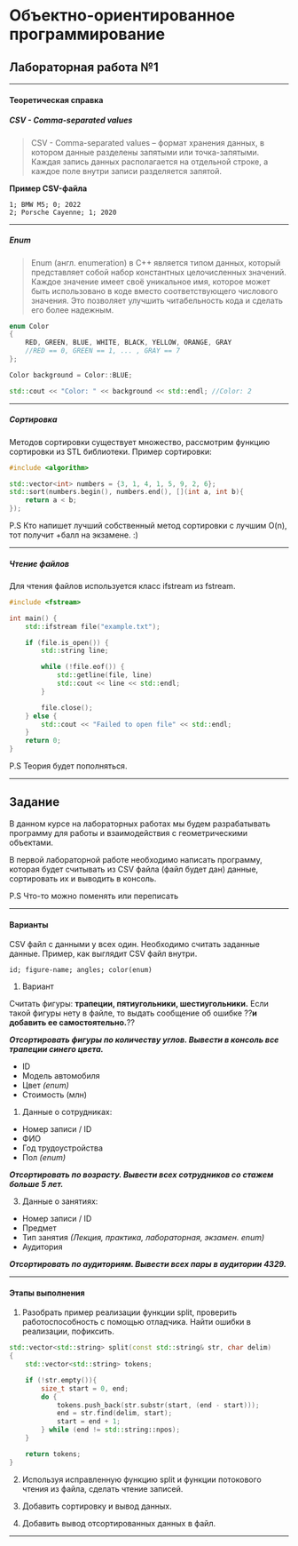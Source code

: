 # Объектно-ориентированное программирование  

## Лабораторная работа №1  
---  
#### Теоретическая справка   

##### CSV - Comma-separated values  
> CSV - Comma-separated values – формат хранения данных, в котором данные разделены запятыми или точка-запятыми. Каждая запись данных располагается на отдельной строке, а каждое поле внутри записи разделяется запятой.  

**Пример СSV-файла**  
```csv
1; BMW M5; 0; 2022
2; Porsche Cayenne; 1; 2020  
```
---

##### Enum   
> Enum (англ. enumeration) в C++ является типом данных, который представляет собой набор константных целочисленных значений. Каждое значение имеет своё уникальное имя, которое может быть использовано в коде вместо соответствующего числового значения. Это позволяет улучшить читабельность кода и сделать его более надежным.

  
```cpp
enum Color
{
    RED, GREEN, BLUE, WHITE, BLACK, YELLOW, ORANGE, GRAY
    //RED == 0, GREEN == 1, ... , GRAY == 7
};

Color background = Color::BLUE;

std::cout << "Color: " << background << std::endl; //Color: 2
```  
---

##### Сортировка  
Методов сортировки существует множество, рассмотрим функцию сортировки из STL библиотеки. 
Пример сортировки:  
```cpp
#include <algorithm>

std::vector<int> numbers = {3, 1, 4, 1, 5, 9, 2, 6};
std::sort(numbers.begin(), numbers.end(), [](int a, int b){ 
    return a < b; 
});
```

P.S Кто напишет лучший собственный метод сортировки с лучшим O(n), тот получит +балл на экзамене. :)  

---

##### Чтение файлов  
Для чтения файлов используется класс ifstream из fstream. 
```cpp
#include <fstream>

int main() {
    std::ifstream file("example.txt");

    if (file.is_open()) {
        std::string line;

        while (!file.eof()) {
            std::getline(file, line)
            std::cout << line << std::endl;
        }

        file.close();   
    } else {
        std::cout << "Failed to open file" << std::endl;
    }
    return 0;
}

```

P.S Теория будет пополняться.

---
## **Задание**  
В данном курсе на лабораторных работах мы будем разрабатывать программу для работы и взаимодействия с геометрическими объектами.  

В первой лабораторной работе необходимо написать программу, которая будет считывать из CSV файла (файл будет дан) данные, сортировать их и выводить в консоль. 

P.S Что-то можно поменять или переписать

---  
#### **Варианты**   

CSV файл с данными у всех один. Необходимо считать заданные данные.
Пример, как выглядит CSV файл внутри.
```csv
id; figure-name; angles; color(enum)
```

1. Вариант 

Считать фигуры: **трапеции, пятиугольники, шестиугольники.** 
Если такой фигуры нету в файле, то выдать сообщение об ошибке ??**и добавить ее самостоятельно.**??  

***Отсортировать фигуры по количеству углов. Вывести в консоль все трапеции синего цвета.***

* ID
* Модель автомобиля
* Цвет *(enum)*
* Стоимость (млн)  

1. Данные о сотрудниках: 
* Номер записи / ID
* ФИО 
* Год трудоустройства
* Пол *(enum)*
  
***Отсортировать по возрасту. Вывести всех сотрудников со стажем больше 5 лет.*** 

3. Данные о занятиях: 
* Номер записи / ID
* Предмет
* Тип занятия *(Лекция, практика, лабораторная, экзамен. enum)*
* Аудитория  
  
***Отсортировать по аудиториям. Вывести всех пары в аудитории 4329.*** 

---

#### **Этапы выполнения**  

1. Разобрать пример реализации функции split, проверить работоспособность с помощью отладчика. Найти ошибки в реализации, пофиксить.
```cpp
std::vector<std::string> split(const std::string& str, char delim)
{
    std::vector<std::string> tokens;

    if (!str.empty()){
        size_t start = 0, end;
        do {
            tokens.push_back(str.substr(start, (end - start)));
            end = str.find(delim, start);
            start = end + 1;
        } while (end != std::string::npos);
    }

    return tokens;
}
```  
2. Используя исправленную функцию split и функции потокового чтения из файла, сделать чтение записей.
3. Добавить сортировку и вывод данных.  

4. Добавить вывод отсортированных данных в файл.

---
